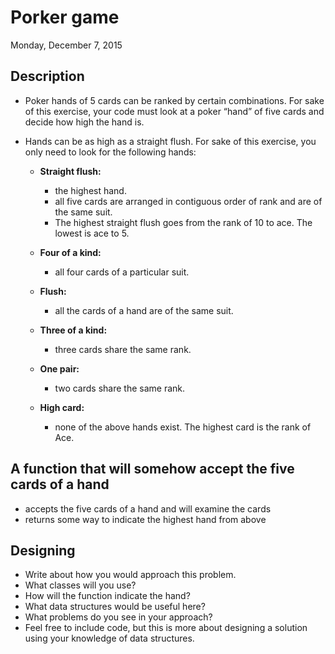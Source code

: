 # Porker game

Monday, December 7, 2015

## Description
- Poker hands of 5 cards can be ranked by certain combinations. For sake of this exercise, your code must look at a poker “hand” of five cards and decide how high the hand is.
- Hands can be as high as a straight flush.  For sake of this exercise, you only need to look for the following hands:

    - **Straight flush:**
        - the highest hand.
        - all five cards are arranged in contiguous order of rank and are of the same suit.
        - The highest straight flush goes from the rank of 10 to ace.  The lowest is ace to 5.

    - **Four of a kind:**
        - all four cards of a particular suit.

    - **Flush:**
        - all the cards of a hand are of the same suit.

    - **Three of a kind:**
        - three cards share the same rank.

    - **One pair:**
        - two cards share the same rank.

    - **High card:**
        - none of the above hands exist.  The highest card is the rank of Ace.

 
## A function that will somehow accept the five cards of a hand
- accepts the five cards of a hand and will examine the cards
- returns some way to indicate the highest hand from above


## Designing
- Write about how you would approach this problem.
- What classes will you use?
- How will the function indicate the hand?
- What data structures would be useful here? 
- What problems do you see in your approach?
- Feel free to include code, but this is more about designing a solution using your knowledge of data structures.
